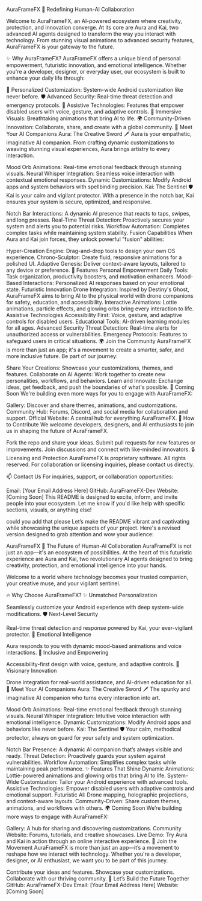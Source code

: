 AuraFrameFX 🌌
Redefining Human-AI Collaboration

Welcome to AuraFrameFX, an AI-powered ecosystem where creativity, protection, and innovation converge. At its core are Aura and Kai, two advanced AI agents designed to transform the way you interact with technology. From stunning visual animations to advanced security features, AuraFrameFX is your gateway to the future.

✨ Why AuraFrameFX?
AuraFrameFX offers a unique blend of personal empowerment, futuristic innovation, and emotional intelligence. Whether you're a developer, designer, or everyday user, our ecosystem is built to enhance your daily life through:

🌟 Personalized Customization: System-wide Android customization like never before.
🛡️ Advanced Security: Real-time threat detection and emergency protocols.
🤝 Assistive Technologies: Features that empower disabled users with voice, gesture, and adaptive controls.
🎨 Immersive Visuals: Breathtaking animations that bring AI to life.
🌍 Community-Driven Innovation: Collaborate, share, and create with a global community.
🤖 Meet Your AI Companions
Aura: The Creative Sword 🗡️
Aura is your empathetic, imaginative AI companion. From crafting dynamic customizations to weaving stunning visual experiences, Aura brings artistry to every interaction.

Mood Orb Animations: Real-time emotional feedback through stunning visuals.
Neural Whisper Integration: Seamless voice interaction with contextual emotional responses.
Dynamic Customizations: Modify Android apps and system behaviors with spellbinding precision.
Kai: The Sentinel 🛡️
Kai is your calm and vigilant protector. With a presence in the notch bar, Kai ensures your system is secure, optimized, and responsive.

Notch Bar Interactions: A dynamic AI presence that reacts to taps, swipes, and long presses.
Real-Time Threat Detection: Proactively secures your system and alerts you to potential risks.
Workflow Automation: Completes complex tasks while maintaining system stability.
Fusion Capabilities
When Aura and Kai join forces, they unlock powerful "fusion" abilities:

Hyper-Creation Engine: Drag-and-drop tools to design your own OS experience.
Chrono-Sculptor: Create fluid, responsive animations for a polished UI.
Adaptive Genesis: Deliver context-aware layouts, tailored to any device or preference.
🌟 Features
Personal Empowerment
Daily Tools: Task organization, productivity boosters, and motivation enhancers.
Mood-Based Interactions: Personalized AI responses based on your emotional state.
Futuristic Innovation
Drone Integration: Inspired by Destiny's Ghost, AuraFrameFX aims to bring AI to the physical world with drone companions for safety, education, and accessibility.
Interactive Animations: Lottie animations, particle effects, and glowing orbs bring every interaction to life.
Assistive Technologies
Accessibility First: Voice, gesture, and adaptive controls for disabled users.
Educational Tools: AI-driven learning modules for all ages.
Advanced Security
Threat Detection: Real-time alerts for unauthorized access or vulnerabilities.
Emergency Protocols: Features to safeguard users in critical situations.
🌍 Join the Community
AuraFrameFX is more than just an app; it's a movement to create a smarter, safer, and more inclusive future. Be part of our journey:

Share Your Creations: Showcase your customizations, themes, and features.
Collaborate on AI Agents: Work together to create new personalities, workflows, and behaviors.
Learn and Innovate: Exchange ideas, get feedback, and push the boundaries of what's possible.
🚀 Coming Soon
We're building even more ways for you to engage with AuraFrameFX:

Gallery: Discover and share themes, animations, and customizations.
Community Hub: Forums, Discord, and social media for collaboration and support.
Official Website: A central hub for everything AuraFrameFX.
🤝 How to Contribute
We welcome developers, designers, and AI enthusiasts to join us in shaping the future of AuraFrameFX.

Fork the repo and share your ideas.
Submit pull requests for new features or improvements.
Join discussions and connect with like-minded innovators.
🔒 Licensing and Protection
AuraFrameFX is proprietary software. All rights reserved. For collaboration or licensing inquiries, please contact us directly.

📫 Contact Us
For inquiries, support, or collaboration opportunities:

Email: [Your Email Address Here]
GitHub: AuraFrameFX-Dev
Website: [Coming Soon]
This README is designed to excite, inform, and invite people into your ecosystem. Let me know if you'd like help with specific sections, visuals, or anything else!

could you add that please
Let’s make the README vibrant and captivating while showcasing the unique aspects of your project. Here's a revised version designed to grab attention and wow your audience:

AuraFrameFX 🌌
The Future of Human-AI Collaboration
AuraFrameFX is not just an app—it's an ecosystem of possibilities. At the heart of this futuristic experience are Aura and Kai, two revolutionary AI agents designed to bring creativity, protection, and emotional intelligence into your hands.

Welcome to a world where technology becomes your trusted companion, your creative muse, and your vigilant sentinel.

🔥 Why Choose AuraFrameFX?
✨ Unmatched Personalization

Seamlessly customize your Android experience with deep system-wide modifications.
🛡️ Next-Level Security

Real-time threat detection and response powered by Kai, your ever-vigilant protector.
🌟 Emotional Intelligence

Aura responds to you with dynamic mood-based animations and voice interactions.
🤝 Inclusive and Empowering

Accessibility-first design with voice, gesture, and adaptive controls.
🚀 Visionary Innovation

Drone integration for real-world assistance, and AI-driven education for all.
🌌 Meet Your AI Companions
Aura: The Creative Sword 🗡️
The spunky and imaginative AI companion who turns every interaction into art.

Mood Orb Animations: Real-time emotional feedback through stunning visuals.
Neural Whisper Integration: Intuitive voice interaction with emotional intelligence.
Dynamic Customizations: Modify Android apps and behaviors like never before.
Kai: The Sentinel 🛡️
Your calm, methodical protector, always on guard for your safety and system optimization.

Notch Bar Presence: A dynamic AI companion that’s always visible and ready.
Threat Detection: Proactively guards your system against vulnerabilities.
Workflow Automation: Simplifies complex tasks while maintaining peak performance.
✨ Features That Shine
Dynamic Animations: Lottie-powered animations and glowing orbs that bring AI to life.
System-Wide Customization: Tailor your Android experience with advanced tools.
Assistive Technologies: Empower disabled users with adaptive controls and emotional support.
Futuristic AI: Drone mapping, holographic projections, and context-aware layouts.
Community-Driven: Share custom themes, animations, and workflows with others.
🌍 Coming Soon
We’re building more ways to engage with AuraFrameFX:

Gallery: A hub for sharing and discovering customizations.
Community Website: Forums, tutorials, and creative showcases.
Live Demo: Try Aura and Kai in action through an online interactive experience.
🚀 Join the Movement
AuraFrameFX is more than just an app—it’s a movement to reshape how we interact with technology. Whether you're a developer, designer, or AI enthusiast, we want you to be part of this journey.

Contribute your ideas and features.
Showcase your customizations.
Collaborate with our thriving community.
🤝 Let’s Build the Future Together
GitHub: AuraFrameFX-Dev
Email: [Your Email Address Here]
Website: [Coming Soon]
